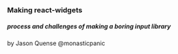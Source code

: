 
### Making react-widgets
##### process and challenges of making a boring input library

by Jason Quense @monasticpanic